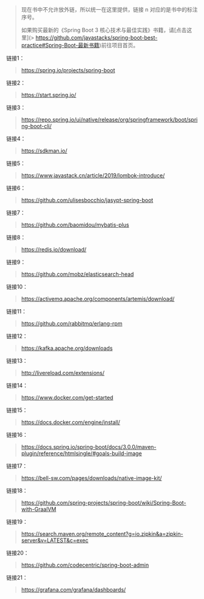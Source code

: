> 现在书中不允许放外链，所以统一在这里提供，链接 n 对应的是书中的标注序号。
>
> 如果购买最新的《Spring Boot 3 核心技术与最佳实践》书籍，请[点击这里](> https://github.com/javastacks/spring-boot-best-practice#Spring-Boot-最新书籍)前往项目首页。

链接1：

> https://spring.io/projects/spring-boot

链接2：

> https://start.spring.io/

链接3：

> https://repo.spring.io/ui/native/release/org/springframework/boot/spring-boot-cli/

链接4：

> https://sdkman.io/

链接5：

> https://www.javastack.cn/article/2019/lombok-introduce/

链接6：

> https://github.com/ulisesbocchio/jasypt-spring-boot

链接7：

> https://github.com/baomidou/mybatis-plus

链接8：

> https://redis.io/download/

链接9：

> https://github.com/mobz/elasticsearch-head

链接10：

> https://activemq.apache.org/components/artemis/download/

链接11：

> https://github.com/rabbitmq/erlang-rpm

链接12：

> https://kafka.apache.org/downloads

链接13：

> http://livereload.com/extensions/

链接14：

> https://www.docker.com/get-started

链接15：

> https://docs.docker.com/engine/install/

链接16：

> https://docs.spring.io/spring-boot/docs/3.0.0/maven-plugin/reference/htmlsingle/#goals-build-image

链接17：

> https://bell-sw.com/pages/downloads/native-image-kit/

链接18：

> https://github.com/spring-projects/spring-boot/wiki/Spring-Boot-with-GraalVM

链接19：

> https://search.maven.org/remote_content?g=io.zipkin&a=zipkin-server&v=LATEST&c=exec

链接20：

> https://github.com/codecentric/spring-boot-admin

链接21：

> https://grafana.com/grafana/dashboards/
